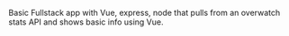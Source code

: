 Basic Fullstack app with Vue, express, node that pulls from an overwatch stats API and shows basic info using Vue.
